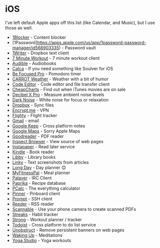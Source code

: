 # iOS

I've left default Apple apps off this list \(like Calendar, and Music\), but I use those as well.

* [1Blocker](https://apps.apple.com/us/app/1blocker-for-safari/id1365531024) - Content blocker
* [1Password]https://apps.apple.com/us/app/1password-password-manager/id568903335) - Password vault
* [1Writer](https://apps.apple.com/us/app/1writer-markdown-text-editor/id680469088) - Dropbox text client
* [7 Minute Workout](https://apps.apple.com/us/app/7-minute-workout/id650762525) - 7 minute workout client
* [Audible](https://apps.apple.com/us/app/audible-audiobooks-originals/id379693831) - Audiobooks
* [Calca](https://apps.apple.com/us/app/calca/id635757879) - If you need something like Soulver for iOS
* [Be Focused Pro](https://apps.apple.com/us/app/be-focused-pro-focus-timer/id961632517?mt=12) - Pomodoro timer
* [CARROT Weather](https://apps.apple.com/us/app/carrot-weather/id961390574) - Weather with a bit of humor
* [Code Editor](https://apps.apple.com/us/app/code-editor-by-panic/id500906297) - Code editor and file transfer client
* [CheapCharts](https://apps.apple.com/us/app/cheapcharts-your-media-deals/id772046134) - Find out when iTunes movies are on sale
* [Decibel X Pro](https://apps.apple.com/us/app/decibel-x-pro-dba-noise-meter/id1257651611) - Measure ambient noise levels
* [Dark Noise](https://apps.apple.com/us/app/dark-noise/id1465439395) - White noise for focus or relaxation
* [Dropbox](https://apps.apple.com/us/app/dropbox-photo-cloud-storage/id327630330) - Sync files
* [Encrypt.me](https://apps.apple.com/us/app/encrypt-me/id473835722) - VPN
* [Flighty](https://apps.apple.com/us/app/flighty-live-flight-tracker/id1358823008) - Flight tracker
* [Gmail](https://apps.apple.com/us/app/gmail-email-by-google/id422689480) - email
* [Google Keep](https://apps.apple.com/us/app/google-keep-notes-and-lists/id1029207872) - Cross platform notes
* [Google Maps](https://apps.apple.com/us/app/google-maps-transit-food/id585027354) - Sorry Apple Maps
* [Goodreader](https://apps.apple.com/us/app/goodreader-pdf-editor-viewer/id777310222) - PDF reader
* [Inspect Browser](https://apps.apple.com/us/app/inspect-browser/id1203594958) - View source of web pages
* [Instapaper](https://apps.apple.com/us/app/instapaper/id288545208) - Read later service
* [Kindle](https://apps.apple.com/us/app/amazon-kindle/id302584613) - Book reader
* [Libby](https://apps.apple.com/us/app/libby-by-overdrive/id1076402606) - Library books
* [Linky](https://apps.apple.com/us/app/linky-for-twitter-and-mastodon/id438090426) - Text screenshots from articles
* [Long Day](https://apps.apple.com/us/app/long-day-day-planner/id1062689795) - Day planner 😊
* [MyFitnessPal](https://apps.apple.com/us/app/myfitnesspal/id341232718) - Meal planner
* [Palaver](https://apps.apple.com/us/app/palaver-irc/id538073623) - IRC Client
* [Paprika](https://apps.apple.com/us/app/paprika-recipe-manager-3/id1303222868) - Recipe database
* [PCalc](https://apps.apple.com/us/app/pcalc/id284666222) - The everything calculator
* [Pinner](https://apps.apple.com/us/app/pinner-for-pinboard/id591613202) - Pinboard client
* [Prompt](https://apps.apple.com/us/app/prompt-2/id917437289) - SSH client
* [Reeder](https://apps.apple.com/us/app/reeder-4/id1449412357) - RSS reader
* [Scannable](https://apps.apple.com/us/app/evernote-scannable/id883338188) - Use your phone camera to create scanned PDFs
* [Streaks](https://apps.apple.com/us/app/streaks/id963034692) - Habit tracker
* [Strong](https://apps.apple.com/us/app/strong-workout-tracker-gym-log/id464254577) - Workout planner / tracker
* [Todoist](https://apps.apple.com/us/app/todoist-to-do-list-tasks/id572688855)  - Cross platform to do list service
* [Unobstruct](https://apps.apple.com/us/app/unobstruct/id1255281426) - Remove persistent banners on web pages
* [Waking Up](https://apps.apple.com/us/app/waking-up-a-meditation-course/id1307736395) - Meditations
* [Yoga Studio](https://apps.apple.com/us/app/yoga-studio-mind-body/id567767430) - Yoga workouts
